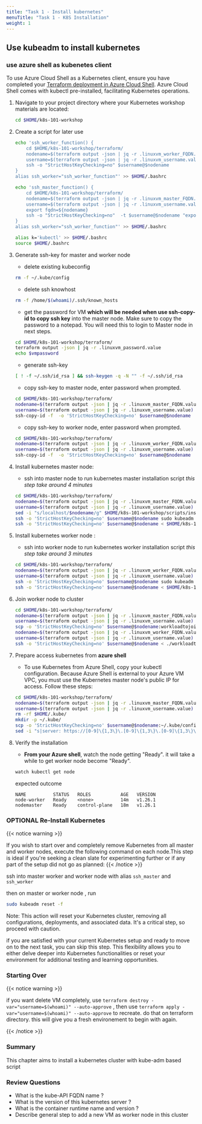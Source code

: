```yaml
---
title: "Task 1 - Install kubernetes"
menuTitle: "Task 1 - K8S Installation"
weight: 1
---
```



## Use kubeadm to install kubernetes 

### use azure shell as kubenetes client

To use Azure Cloud Shell as a Kubernetes client, ensure you have completed your [Terraform deployment in Azure Cloud Shell](../../02_quickstart_overview_faq/02_01_quickstart/02_01_03_terraform.html). Azure Cloud Shell comes with kubectl pre-installed, facilitating Kubernetes operations. 

1. Navigate to your project directory where your Kubernetes workshop materials are located:
    ```bash
    cd $HOME/k8s-101-workshop
    ```

2. Create a script for later use

   ```bash
   echo 'ssh_worker_function() {
       cd $HOME/k8s-101-workshop/terraform/
       nodename=$(terraform output -json | jq -r .linuxvm_worker_FQDN.value)
       username=$(terraform output -json | jq -r .linuxvm_username.value)
       ssh -o "StrictHostKeyChecking=no" $username@$nodename
   }
   alias ssh_worker="ssh_worker_function"' >> $HOME/.bashrc
   
   echo 'ssh_master_function() {
       cd $HOME/k8s-101-workshop/terraform/
       nodename=$(terraform output -json | jq -r .linuxvm_master_FQDN.value)
       username=$(terraform output -json | jq -r .linuxvm_username.value)
       export fqdn=${nodename}
       ssh -o "StrictHostKeyChecking=no"  -t $username@$nodename "export fqdn=${fqdn}; exec bash"
   }
   alias ssh_worker="ssh_worker_function"' >> $HOME/.bashrc
   
   alias k='kubectl' >> $HOME/.bashrc
   source $HOME/.bashrc
   ```

3. Generate ssh-key for master and worker node

   - delete existing kubeconfig
   ```bash
   rm -f ~/.kube/config
   ```

   - delete ssh knowhost
   ```bash
   rm -f /home/$(whoami)/.ssh/known_hosts
   
   ```

   - get the password for VM **which will be needed when use ssh-copy-id to copy ssh key** into the master node. Make sure to copy the password to a notepad. You will need this to login to Master node in next steps. 

   ```bash
   cd $HOME/k8s-101-workshop/terraform/
   terraform output -json | jq -r .linuxvm_password.value
   echo $vmpassword
   ```

   - generate ssh-key 

   ```bash
   [ ! -f ~/.ssh/id_rsa ] && ssh-keygen -q -N "" -f ~/.ssh/id_rsa
   ```

   - copy ssh-key to master node, enter password  when prompted.

   ```bash
   cd $HOME/k8s-101-workshop/terraform/
   nodename=$(terraform output -json | jq -r .linuxvm_master_FQDN.value)
   username=$(terraform output -json | jq -r .linuxvm_username.value)
   ssh-copy-id -f  -o 'StrictHostKeyChecking=no' $username@$nodename
   ```


   - copy ssh-key to worker node, enter password  when prompted.
   
   ```bash
   cd $HOME/k8s-101-workshop/terraform/
   nodename=$(terraform output -json | jq -r .linuxvm_worker_FQDN.value)
   username=$(terraform output -json | jq -r .linuxvm_username.value)
   ssh-copy-id -f  -o 'StrictHostKeyChecking=no' $username@$nodename
   ```

4. Install kubernetes master node: 

   - ssh into master node to run kubernetes master installation script 
   *this step take around 4 minutes*

   ```bash
   cd $HOME/k8s-101-workshop/terraform/
   nodename=$(terraform output -json | jq -r .linuxvm_master_FQDN.value)
   username=$(terraform output -json | jq -r .linuxvm_username.value)
   sed -i "s/localhost/$nodename/g" $HOME/k8s-101-workshop/scripts/install_kubeadm_masternode.sh
   ssh -o 'StrictHostKeyChecking=no' $username@$nodename sudo kubeadm reset -f
   ssh -o 'StrictHostKeyChecking=no' $username@$nodename < $HOME/k8s-101-workshop/scripts/install_kubeadm_masternode.sh
   ```
5. Install kubernetes worker node :

   - ssh into worker node to run kubernetes worker installation script 
   *this step take around 3 minutes*
   
   ```bash
   cd $HOME/k8s-101-workshop/terraform/
   nodename=$(terraform output -json | jq -r .linuxvm_worker_FQDN.value)
   username=$(terraform output -json | jq -r .linuxvm_username.value)
   ssh -o 'StrictHostKeyChecking=no' $username@$nodename sudo kubeadm reset -f
   ssh -o 'StrictHostKeyChecking=no' $username@$nodename < $HOME/k8s-101-workshop/scripts/install_kubeadm_workernode.sh
   ```

6. Join worker node to cluster

   ```bash
   cd $HOME/k8s-101-workshop/terraform/
   nodename=$(terraform output -json | jq -r .linuxvm_master_FQDN.value)
   username=$(terraform output -json | jq -r .linuxvm_username.value)
   scp -o 'StrictHostKeyChecking=no' $username@$nodename:workloadtojoin.sh .
   nodename=$(terraform output -json | jq -r .linuxvm_worker_FQDN.value)
   username=$(terraform output -json | jq -r .linuxvm_username.value)
   ssh -o 'StrictHostKeyChecking=no' $username@$nodename < ./workloadtojoin.sh
   ```


7. Prepare access kubernetes from **azure shell**

   - To use Kubernetes from Azure Shell, copy your kubectl configuration. Because Azure Shell is external to your Azure VM VPC, you must use the Kubernetes master node's public IP for access. Follow these steps:
   ```bash
   cd $HOME/k8s-101-workshop/terraform/
   nodename=$(terraform output -json | jq -r .linuxvm_master_FQDN.value)
   username=$(terraform output -json | jq -r .linuxvm_username.value)
   rm -rf $HOME/.kube/
   mkdir -p ~/.kube/
   scp -o 'StrictHostKeyChecking=no' $username@$nodename:~/.kube/config $HOME/.kube
   sed -i "s|server: https://[0-9]\{1,3\}\.[0-9]\{1,3\}\.[0-9]\{1,3\}\.[0-9]\{1,3\}:6443|server: https://$nodename:6443|" $HOME/.kube/config
   ```



8. Verify the installation 
   - **From your Azure shell**, watch the node getting "Ready". it will take a while to get worker node become "Ready".

   ```bash
   watch kubectl get node 
   ```
   expected outcome
   ```
   NAME          STATUS   ROLES           AGE   VERSION
   node-worker   Ready    <none>          14m   v1.26.1
   nodemaster    Ready    control-plane   18m   v1.26.1
   ```
   

### **OPTIONAL** Re-Install Kubernetes
{{< notice warning >}} 
  
If you wish to start over and completely remove Kubernetes from all master and worker nodes, execute the following command on each node.This step is ideal if you're seeking a clean slate for experimenting further or if any part of the setup did not go as planned:
 {{< /notice >}} 
 

ssh into master worker and worker node with alias `ssh_master` and `ssh_worker`


then on master or worker node , run 
```bash
sudo kubeadm reset -f 
```

Note: This action will reset your Kubernetes cluster, removing all configurations, deployments, and associated data. It's a critical step, so proceed with caution.

if you are satisfied with your current Kubernetes setup and ready to move on to the next task, you can skip this step. This flexibility allows you to either delve deeper into Kubernetes functionalities or reset your environment for additional testing and learning opportunities.
### Starting Over

{{< notice warning >}}  

if you want delete VM completely, use `terraform destroy -var="username=$(whoami)" --auto-approve` , then use `terraform apply -var="username=$(whoami)" --auto-approve` to recreate.  do that on terraform directory. this will give you a fresh environement to begin with again.

 {{< /notice >}} 


### Summary

This chapter aims to install a kubernetes cluster with kube-adm based script

### Review Questions

- What is the kube-API FQDN name ?
- What is the version of this kubernetes server ?
- What is the container runtime name and version ?
- Describe general step to add a new VM as worker node in this cluster 

